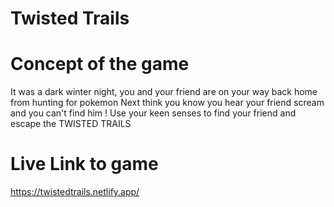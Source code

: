 # Twisted Trails

# Concept of the game

It was a dark winter night, you and your friend are on your way back home from hunting for pokemon
Next think you know you hear your friend scream and you can't find him !
Use your keen senses to find your friend and escape the TWISTED TRAILS

# Live Link to game
https://twistedtrails.netlify.app/